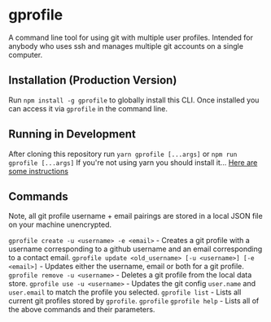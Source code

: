 # gprofile
A command line tool for using git with multiple user profiles.
Intended for anybody who uses ssh and manages multiple git accounts on a single computer.

## Installation (Production Version)
Run `npm install -g gprofile` to globally install this CLI. Once installed you can access it via `gprofile` in the command line.

## Running in Development
After cloning this repository run `yarn gprofile [...args]` or `npm run gprofile [...args]`
If you're not using yarn you should install it... [Here are some instructions](https://yarnpkg.com/getting-started/install)

## Commands
Note, all git profile username + email pairings are stored in a local JSON file on your machine unencrypted.

`gprofile create -u <username> -e <email>` - Creates a git profile with a username corresponding to a github username and an email corresponding to a contact email.
`gprofile update <old_username> [-u <username>] [-e <email>]` - Updates either the username, email or both for a git profile.
`gprofile remove -u <username>` - Deletes a git profile from the local data store.
`gprofile use -u <username>` - Updates the git config `user.name` and `user.email` to match the profile you selected.
`gprofile list` - Lists all current git profiles stored by `gprofile`.
`gprofile` `gprofile help` - Lists all of the above commands and their parameters.